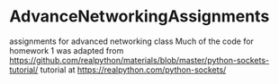 # AdvanceNetworkingAssignments
assignments for advanced networking class
Much of the code for homework 1 was adapted 
from https://github.com/realpython/materials/blob/master/python-sockets-tutorial/ 
tutorial at https://realpython.com/python-sockets/

